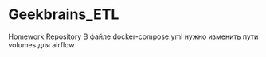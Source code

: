 # Geekbrains_ETL
Homework Repository
В файле docker-compose.yml нужно изменить пути volumes для airflow
